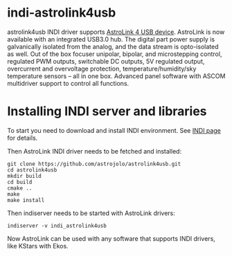# indi-astrolink4usb
astrolink4usb INDI driver supports [AstroLink 4 USB device](https://shop.astrojolo.com/astrolink/). AstroLink is now available with an integrated USB3.0 hub. The digital part power supply is galvanically isolated from the analog, and the data stream is opto-isolated as well. Out of the box focuser unipolar, bipolar, and microstepping control, regulated PWM outputs, switchable DC outputs, 5V regulated output,  overcurrent and overvoltage protection, temperature/humidity/sky temperature sensors – all in one box. Advanced panel software with ASCOM multidriver support to control all functions. 

# Installing INDI server and libraries
To start you need to download and install INDI environment. See [INDI page](http://indilib.org/download.html) for details. 

Then AstroLink INDI driver needs to be fetched and installed:

```
git clone https://github.com/astrojolo/astrolink4usb.git
cd astrolink4usb
mkdir build
cd build
cmake ..
make
make install
```

Then indiserver needs to be started with AstroLink drivers:

```
indiserver -v indi_astrolink4usb
```

Now AstroLink can be used with any software that supports INDI drivers, like KStars with Ekos.
